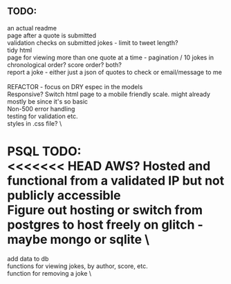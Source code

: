 ## TODO:

an actual readme \
page after a quote is submitted \
validation checks on submitted jokes - limit to tweet length? \
tidy html \
page for viewing more than one quote at a time - pagination / 10 jokes in chronological order? score order? both? \
report a joke - either just a json of quotes to check or email/message to me \
\
REFACTOR - focus on DRY espec in the models \
Responsive? Switch html page to a mobile friendly scale. might already mostly be since it's so basic \
Non-500 error handling \
testing for validation etc. \
styles in .css file? \

PSQL TODO: \
<<<<<<< HEAD
AWS? Hosted and functional from a validated IP but not publicly accessible\
Figure out hosting or switch from postgres to host freely on glitch - maybe mongo or sqlite \
=======

add data to db\
functions for viewing jokes, by author, score, etc. \
function for removing a joke \
